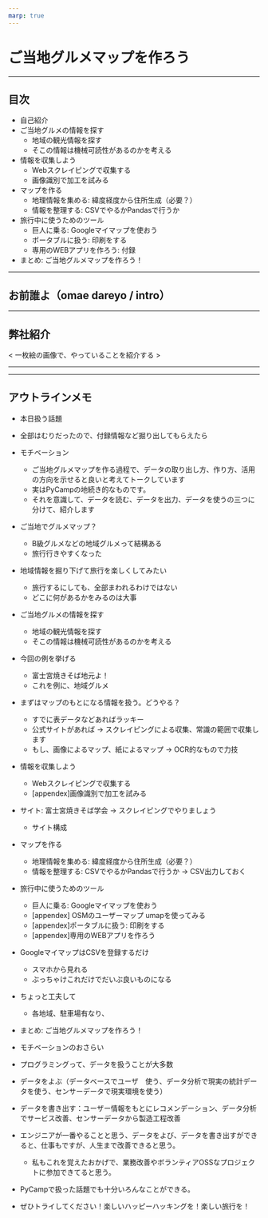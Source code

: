 ```yaml
---
marp: true
---
```


# ご当地グルメマップを作ろう

---

## 目次

* 自己紹介
* ご当地グルメの情報を探す
  * 地域の観光情報を探す
  * そこの情報は機械可読性があるのかを考える
* 情報を収集しよう
  * Webスクレイピングで収集する
  * 画像識別で加工を試みる
* マップを作る
  * 地理情報を集める: 緯度経度から住所生成（必要？）
  * 情報を整理する: CSVでやるかPandasで行うか
* 旅行中に使うためのツール
  * 巨人に乗る: Googleマイマップを使おう
  * ポータブルに扱う: 印刷をする
  * 専用のWEBアプリを作ろう: 付録
* まとめ: ご当地グルメマップを作ろう！

---

## お前誰よ（omae dareyo / intro）

---

## 弊社紹介

< 一枚絵の画像で、やっていることを紹介する >

---

---

## アウトラインメモ

* 本日扱う話題
* 全部はむりだったので、付録情報など掘り出してもらえたら
* モチベーション
  * ご当地グルメマップを作る過程で、データの取り出し方、作り方、活用の方向を示せると良いと考えてトークしています
  * 実はPyCampの地続き的なものです。
  * それを意識して、データを読む、データを出力、データを使うの三つに分けて、紹介します

* ご当地でグルメマップ？
  * B級グルメなどの地域グルメって結構ある
  * 旅行行きやすくなった
* 地域情報を掘り下げて旅行を楽しくしてみたい
  * 旅行するにしても、全部まわれるわけではない
  * どこに何があるかをみるのは大事

* ご当地グルメの情報を探す
  * 地域の観光情報を探す
  * そこの情報は機械可読性があるのかを考える

* 今回の例を挙げる
  * 富士宮焼きそば地元よ！
  * これを例に、地域グルメ
* まずはマップのもとになる情報を扱う。どうやる？
  * すでに表データなどあればラッキー
  * 公式サイトがあれば -> スクレイピングによる収集、常識の範囲で収集します
  * もし、画像によるマップ、紙によるマップ -> OCR的なもので力技

* 情報を収集しよう
  * Webスクレイピングで収集する
  * [appendex]画像識別で加工を試みる
* サイト: 富士宮焼きそば学会 -> スクレイピングでやりましょう
  * サイト構成

* マップを作る
  * 地理情報を集める: 緯度経度から住所生成（必要？）
  * 情報を整理する: CSVでやるかPandasで行うか -> CSV出力しておく

* 旅行中に使うためのツール
  * 巨人に乗る: Googleマイマップを使おう
  * [appendex] OSMのユーザーマップ umapを使ってみる
  * [appendex]ポータブルに扱う: 印刷をする
  * [appendex]専用のWEBアプリを作ろう
* GoogleマイマップはCSVを登録するだけ
  * スマホから見れる
  * ぶっちゃけこれだけでだいぶ良いものになる
* ちょっと工夫して
  * 各地域、駐車場有なり、

* まとめ: ご当地グルメマップを作ろう！
* モチベーションのおさらい
* プログラミングって、データを扱うことが大多数
* データをよぶ（データベースでユーザ　使う、データ分析で現実の統計データを使う、センサーデータで現実環境を使う）
* データを書き出す：ユーザー情報をもとにレコメンデーション、データ分析でサービス改善、センサーデータから製造工程改善
* エンジニアが一番やることと思う、データをよび、データを書き出すができると、仕事もですが、人生まで改善できると思う。
  * 私もこれを覚えたおかげで、業務改善やボランティアOSSなプロジェクトに参加できてると思う。
* PyCampで扱った話題でも十分いろんなことができる。
* ぜひトライしてください！楽しいハッピーハッキングを！楽しい旅行を！
